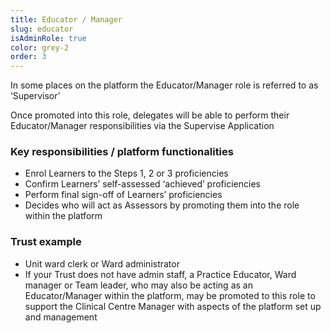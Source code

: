 ```yaml
---
title: Educator / Manager
slug: educator
isAdminRole: true
color: grey-2
order: 3
---
```

In some places on the platform the Educator/Manager role is referred to as ‘Supervisor’ ​

Once promoted into this role, delegates will be able to perform their Educator/Manager responsibilities via the Supervise Application​

### Key responsibilities / platform functionalities​

- Enrol Learners to the Steps 1, 2 or 3 proficiencies​
- Confirm Learners’ self-assessed ‘achieved’ proficiencies​
- Perform final sign-off of Learners’ proficiencies​
- Decides who will act as Assessors by promoting them into the role within the platform​

<div class="role_trust-example">

### Trust example​

- Unit ward clerk or Ward administrator​
- If your Trust does not have admin staff, a Practice Educator, Ward manager or Team leader, who may also be acting as an Educator/Manager within the platform, may be promoted to this role to support the Clinical Centre Manager with aspects of the platform set up and management​

</div>